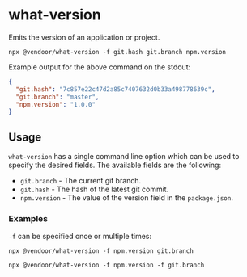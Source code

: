 # what-version

Emits the version of an application or project.

~~~~
npx @vendoor/what-version -f git.hash git.branch npm.version
~~~~

Example output for the above command on the stdout:

~~~~JSON
{
  "git.hash": "7c857e22c47d2a85c7407632d0b33a498778639c",
  "git.branch": "master",
  "npm.version": "1.0.0"
}
~~~~

## Usage

`what-version` has a single command line option which can be used to specify the desired fields. The available fields are the following:

  * `git.branch` - The current git branch.
  * `git.hash` - The hash of the latest git commit.
  * `npm.version` - The value of the version field in the `package.json`.

### Examples

`-f` can be specified once or multiple times:

~~~~
npx @vendoor/what-version -f npm.version git.branch
~~~~

~~~~
npx @vendoor/what-version -f npm.version -f git.branch
~~~~
